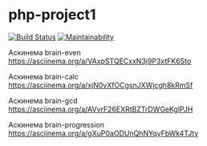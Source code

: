 # php-project1

[![Build Status](https://travis-ci.org/reymezis/php-project-lvl1.svg?branch=master)](https://travis-ci.org/reymezis/php-project-lvl1)
[![Maintainability](https://api.codeclimate.com/v1/badges/16ba28fbe4179f7425ec/maintainability)](https://codeclimate.com/github/reymezis/php-project-lvl1/maintainability)

Аскинема brain-even
https://asciinema.org/a/VAxpSTQECxxN3j9P3xtFK6Sto

Аскинема brain-calc
https://asciinema.org/a/xjN0vXfOCgsnJXWjcgh8kRmSf

Аскинема brain-gcd
https://asciinema.org/a/AVvrF26EXRtBZTrDWGeKglPJH

Аскинема brain-progression
https://asciinema.org/a/gXuP0aODUnQhNYqyFbWk4TJty
